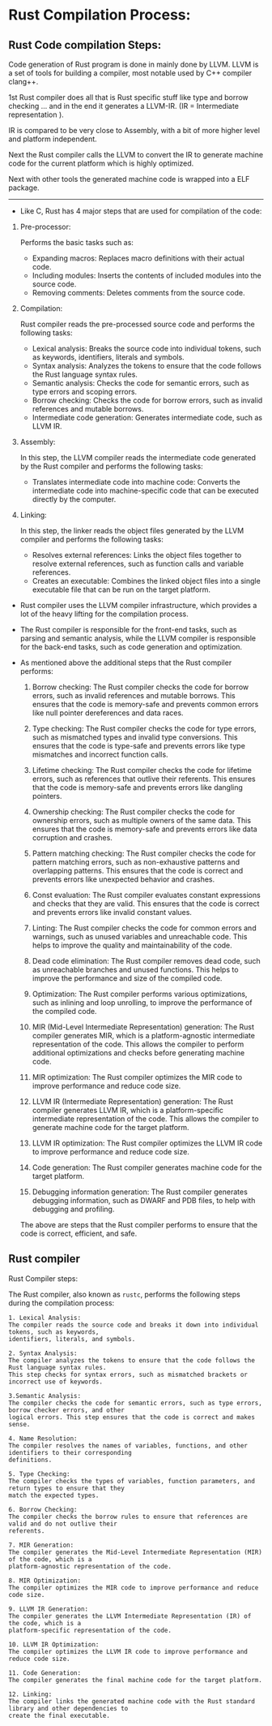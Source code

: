 # Rust Compilation Process:

## Rust Code compilation Steps:

Code generation of Rust program is done in mainly done by LLVM.
LLVM is a set of tools for building a compiler, most notable used by C++ compiler clang++.

1st Rust compiler does all that is Rust specific stuff like type and borrow checking ... and in the end it
generates a LLVM-IR. (IR = Intermediate representation ).

IR is compared to be very close to Assembly, with a bit of more higher level and platform independent. 

Next the Rust compiler calls the LLVM to convert the IR to generate machine code for the current platform
which is highly optimized. 

Next with other tools the generated machine code is wrapped into a ELF package. 

--- 

- Like C, Rust has 4 major steps that are used for compilation of the code:

1. Pre-processor: 

    Performs the basic tasks such as: 
    * Expanding macros: Replaces macro definitions with their actual code.
    * Including modules: Inserts the contents of included modules into the source code.
    * Removing comments: Deletes comments from the source code.

2. Compilation:

    Rust compiler reads the pre-processed source code and performs the following tasks:
    * Lexical analysis: Breaks the source code into individual tokens, such as keywords, identifiers,
      literals and symbols.
    * Syntax analysis: Analyzes the tokens to ensure that the code follows the Rust language syntax rules.
    * Semantic analysis: Checks the code for semantic errors, such as type errors and scoping errors.
    * Borrow checking: Checks the code for borrow errors, such as invalid references and mutable borrows.
    * Intermediate code generation: Generates intermediate code, such as LLVM IR.

3. Assembly: 

    In this step, the LLVM compiler reads the intermediate code generated by the Rust compiler and performs
    the following tasks:
    * Translates intermediate code into machine code: Converts the intermediate code into machine-specific
      code that can be executed directly by the computer.

4. Linking: 

    In this step, the linker reads the object files generated by the LLVM compiler and performs the 
    following tasks:
    * Resolves external references: Links the object files together to resolve external references, such as
      function calls and variable references.
    * Creates an executable: Combines the linked object files into a single executable file that can be run
      on the target platform.

- Rust compiler uses the LLVM compiler infrastructure, which provides a lot of the heavy lifting for the
  compilation process. 

- The Rust compiler is responsible for the front-end tasks, such as parsing and semantic analysis, while the
  LLVM compiler is responsible for the back-end tasks, such as code generation and optimization.

- As mentioned above the additional steps that the Rust compiler performs:

    1. Borrow checking: 
    The Rust compiler checks the code for borrow errors, such as invalid references and mutable borrows. 
    This ensures that the code is memory-safe and prevents common errors like null pointer dereferences and
    data races.

    2. Type checking: 
    The Rust compiler checks the code for type errors, such as mismatched types and invalid type
    conversions. This ensures that the code is type-safe and prevents errors like type mismatches and
    incorrect function calls.

    3. Lifetime checking: 
    The Rust compiler checks the code for lifetime errors, such as references that outlive their referents.
    This ensures that the code is memory-safe and prevents errors like dangling pointers.

    4. Ownership checking: 
    The Rust compiler checks the code for ownership errors, such as multiple owners of the same data. This
    ensures that the code is memory-safe and prevents errors like data corruption and crashes.

    5. Pattern matching checking: 
    The Rust compiler checks the code for pattern matching errors, such as non-exhaustive patterns and
    overlapping patterns. This ensures that the code is correct and prevents errors like unexpected behavior
    and crashes.

    6. Const evaluation: 
    The Rust compiler evaluates constant expressions and checks that they are valid. This ensures that the
    code is correct and prevents errors like invalid constant values.

    7. Linting:
    The Rust compiler checks the code for common errors and warnings, such as unused variables and
    unreachable code. This helps to improve the quality and maintainability of the code.

    8. Dead code elimination: 
    The Rust compiler removes dead code, such as unreachable branches and unused functions. This helps to
    improve the performance and size of the compiled code.

    9. Optimization: 
    The Rust compiler performs various optimizations, such as inlining and loop unrolling, to improve the
    performance of the compiled code.

    10. MIR (Mid-Level Intermediate Representation) generation: 
    The Rust compiler generates MIR, which is a platform-agnostic intermediate representation of the code. 
    This allows the compiler to perform additional optimizations and checks before generating machine code.

    11. MIR optimization: 
    The Rust compiler optimizes the MIR code to improve performance and reduce code size.

    12. LLVM IR (Intermediate Representation) generation: 
    The Rust compiler generates LLVM IR, which is a platform-specific intermediate representation of the
    code. This allows the compiler to generate machine code for the target platform.

    13. LLVM IR optimization: 
    The Rust compiler optimizes the LLVM IR code to improve performance and reduce code size.

    14. Code generation: The Rust compiler generates machine code for the target platform.

    15. Debugging information generation: 
    The Rust compiler generates debugging information, such as DWARF and PDB files, to help with debugging 
    and profiling.

    The above are steps that the Rust compiler performs to ensure that the code is correct, efficient, and
    safe.

## Rust compiler 

Rust Compiler steps:

The Rust compiler, also known as `rustc`, performs the following steps during the compilation process:

    1. Lexical Analysis: 
    The compiler reads the source code and breaks it down into individual tokens, such as keywords,
    identifiers, literals, and symbols.

    2. Syntax Analysis: 
    The compiler analyzes the tokens to ensure that the code follows the Rust language syntax rules. 
    This step checks for syntax errors, such as mismatched brackets or incorrect use of keywords.

    3.Semantic Analysis: 
    The compiler checks the code for semantic errors, such as type errors, borrow checker errors, and other
    logical errors. This step ensures that the code is correct and makes sense.

    4. Name Resolution: 
    The compiler resolves the names of variables, functions, and other identifiers to their corresponding
    definitions.

    5. Type Checking: 
    The compiler checks the types of variables, function parameters, and return types to ensure that they
    match the expected types.

    6. Borrow Checking: 
    The compiler checks the borrow rules to ensure that references are valid and do not outlive their
    referents.

    7. MIR Generation: 
    The compiler generates the Mid-Level Intermediate Representation (MIR) of the code, which is a
    platform-agnostic representation of the code.

    8. MIR Optimization: 
    The compiler optimizes the MIR code to improve performance and reduce code size.

    9. LLVM IR Generation: 
    The compiler generates the LLVM Intermediate Representation (IR) of the code, which is a
    platform-specific representation of the code.

    10. LLVM IR Optimization: 
    The compiler optimizes the LLVM IR code to improve performance and reduce code size.

    11. Code Generation: 
    The compiler generates the final machine code for the target platform.

    12. Linking: 
    The compiler links the generated machine code with the Rust standard library and other dependencies to
    create the final executable.

